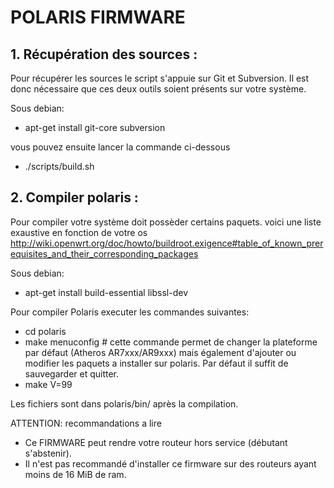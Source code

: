 # POLARIS FIRMWARE

## 1. Récupération des sources :

Pour récupérer les sources le script s'appuie sur Git et Subversion. Il est donc nécessaire que ces deux outils soient présents sur votre système.

Sous debian: 
  * apt-get install git-core subversion

vous pouvez ensuite lancer la commande ci-dessous
  * ./scripts/build.sh

## 2. Compiler polaris :

Pour compiler votre système doit possèder certains paquets. voici une liste exaustive en fonction de votre os http://wiki.openwrt.org/doc/howto/buildroot.exigence#table_of_known_prerequisites_and_their_corresponding_packages

Sous debian:
  * apt-get install build-essential libssl-dev

Pour compiler Polaris executer les commandes suivantes:
  * cd polaris
  * make menuconfig # cette commande permet de changer la plateforme par défaut (Atheros AR7xxx/AR9xxx) mais également d'ajouter ou modifier les paquets a installer sur polaris. Par défaut il suffit de sauvegarder et quitter.
  * make V=99

Les fichiers sont dans polaris/bin/ après la compilation.

ATTENTION: recommandations a lire 
 * Ce FIRMWARE peut rendre votre routeur hors service (débutant s'abstenir).
 * Il n'est pas recommandé d'installer ce firmware sur des routeurs ayant moins de 16 MiB de ram.

